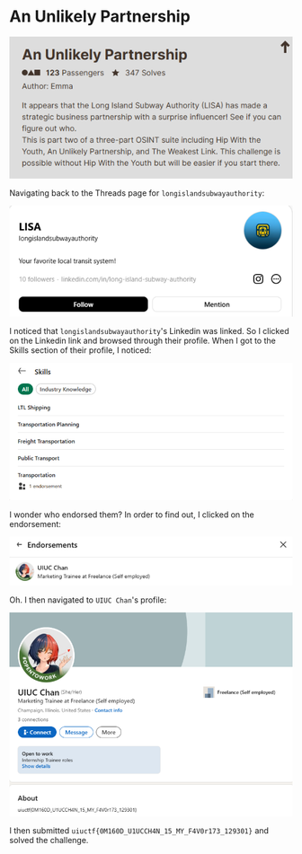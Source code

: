 # An Unlikely Partnership

![](../images/an-unlikely-partnership-part-1.png)

Navigating back to the Threads page for `longislandsubwayauthority`:

![](../images/an-unlikely-partnership-part-2.png)

I noticed that `longislandsubwayauthority`'s Linkedin was linked. So I clicked on the Linkedin link and browsed through their profile. When I got to the Skills section of their profile, I noticed:

![](../images/an-unlikely-partnership-part-3.png)

I wonder who endorsed them? In order to find out, I clicked on the endorsement:

![](../images/an-unlikely-partnership-part-4.png)

Oh. I then navigated to `UIUC Chan`'s profile:

![](../images/an-unlikely-partnership-part-5.png)

I then submitted `uiuctf{0M160D_U1UCCH4N_15_MY_F4V0r173_129301}` and solved the challenge. 



